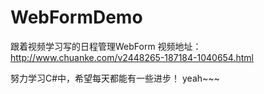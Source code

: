 # WebFormDemo
跟着视频学习写的日程管理WebForm
视频地址：http://www.chuanke.com/v2448265-187184-1040654.html

努力学习C#中，希望每天都能有一些进步！ yeah~~~
